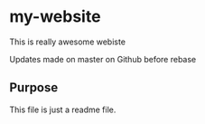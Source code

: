 # my-website

This is really awesome webiste

Updates made on master on Github before rebase

## Purpose 

This file is just a readme file.
